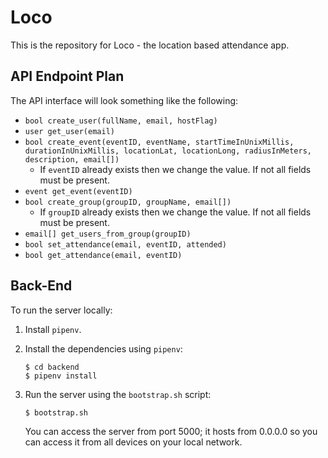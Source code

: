 # Loco
This is the repository for Loco - the location based attendance app.


## API Endpoint Plan
The API interface will look something like the following:

* `bool create_user(fullName, email, hostFlag)`
* `user get_user(email)`
* `bool create_event(eventID, eventName, startTimeInUnixMillis, durationInUnixMillis, locationLat, locationLong, radiusInMeters, description, email[])`
  *  If `eventID` already exists then we change the value. If not all fields must be present.
* `event get_event(eventID)`
* `bool create_group(groupID, groupName, email[])`
  *  If `groupID` already exists then we change the value. If not all fields must be present.
* `email[] get_users_from_group(groupID)`
* `bool set_attendance(email, eventID, attended)`
* `bool get_attendance(email, eventID)`

## Back-End
To run the server locally:

1. Install `pipenv`.
1. Install the dependencies using `pipenv`:
	
	```
	$ cd backend
	$ pipenv install
	```
1. Run the server using the `bootstrap.sh` script:
	
	```
	$ bootstrap.sh
	```
	
	You can access the server from port 5000; it hosts from 0.0.0.0 so you can access it from all devices on your local network.